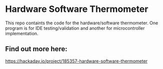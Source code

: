 # Hardware Software Thermometer 
This repo containts the code for the hardware/software thermometer. One program is for IDE testing/validation and another for microcontroller implementation.

## Find out more here:
https://hackaday.io/project/185357-hardware-software-thermometer
